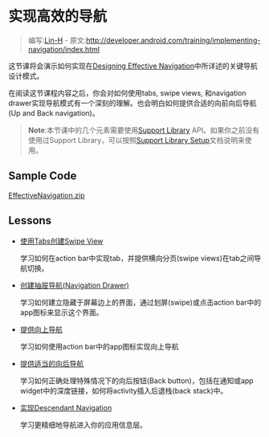 # 实现高效的导航

> 编写:[Lin-H](https://github.com/Lin-H) - 原文:<http://developer.android.com/training/implementing-navigation/index.html>

这节课将会演示如何实现在[Designing Effective Navigation](http://developer.android.com/training/design-navigation/index.html)中所详述的关键导航设计模式。

在阅读这节课程内容之后，你会对如何使用tabs, swipe views, 和navigation drawer实现导航模式有一个深刻的理解。也会明白如何提供合适的向前向后导航(Up and Back navigation)。

> **Note**:本节课中的几个元素需要使用[Support Library](http://developer.android.com/tools/support-library/index.html) API。如果你之前没有使用过Support Library，可以按照[Support Library Setup](http://developer.android.com/tools/support-library/setup.html)文档说明来使用。

## Sample Code

[EffectiveNavigation.zip](http://developer.android.com/shareables/training/EffectiveNavigation.zip)

## Lessons

* [使用Tabs创建Swipe View](lateral.md)

  学习如何在action bar中实现tab，并提供横向分页(swipe views)在tab之间导航切换。


* [创建抽屉导航(Navigation Drawer)](nav-drawer.md)

  学习如何建立隐藏于屏幕边上的界面，通过划屏(swipe)或点击action bar中的app图标来显示这个界面。


* [提供向上导航](ancestral.md)

  学习如何使用action bar中的app图标实现向上导航


* [提供适当的向后导航](temporal.md)

  学习如何正确处理特殊情况下的向后按钮(Back button)，包括在通知或app widget中的深度链接，如何将activity插入后退栈(back stack)中。


* [实现Descendant Navigation](descendant.md)

  学习更精细地导航进入你的应用信息层。

